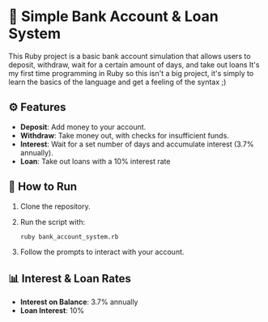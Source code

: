 # 🏦 Simple Bank Account & Loan System

This Ruby project is a basic bank account simulation that allows users to deposit, withdraw, wait for a certain amount of days, and take out loans
It's my first time programming in Ruby so this isn't a big project, it's simply to learn the basics of the language and get a feeling of the syntax ;)

## ⚙️ Features

- **Deposit**: Add money to your account.
- **Withdraw**: Take money out, with checks for insufficient funds.
- **Interest**: Wait for a set number of days and accumulate interest (3.7% annually).
- **Loan**: Take out loans with a 10% interest rate

## 📝 How to Run

1. Clone the repository.
2. Run the script with:

   ```bash
   ruby bank_account_system.rb
   ```

3. Follow the prompts to interact with your account.

## 📊 Interest & Loan Rates

- **Interest on Balance**: 3.7% annually
- **Loan Interest**: 10%

